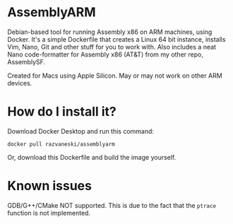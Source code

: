 # AssemblyARM

Debian-based tool for running Assembly x86 on ARM machines, using Docker. It's a simple Dockerfile that creates a Linux 64 bit instance, installs Vim, Nano, Git and other stuff for you to work with. Also includes a neat Nano code-formatter for Assembly x86 (AT&T) from my other repo, AssemblySF.

Created for Macs using Apple Silicon. May or may not work on other ARM devices.

# How do I install it?

Download Docker Desktop and run this command:

`docker pull razvaneski/assemblyarm`

Or, download this Dockerfile and build the image yourself.

# Known issues

GDB/G++/CMake NOT supported. This is due to the fact that the `ptrace` function is not implemented.
